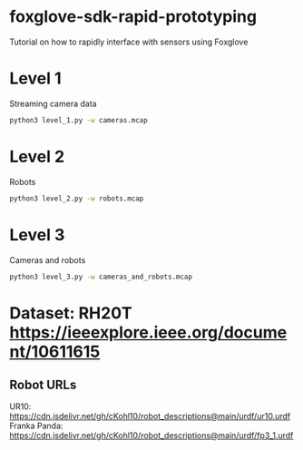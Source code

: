 # foxglove-sdk-rapid-prototyping
Tutorial on how to rapidly interface with sensors using Foxglove

# Level 1
Streaming camera data
```bash 
python3 level_1.py -w cameras.mcap
```

# Level 2
Robots
```bash 
python3 level_2.py -w robots.mcap
```

# Level 3 
Cameras and robots
```bash 
python3 level_3.py -w cameras_and_robots.mcap
```

# Dataset: RH20T https://ieeexplore.ieee.org/document/10611615

## Robot URLs
UR10: https://cdn.jsdelivr.net/gh/cKohl10/robot_descriptions@main/urdf/ur10.urdf
Franka Panda: https://cdn.jsdelivr.net/gh/cKohl10/robot_descriptions@main/urdf/fp3_1.urdf